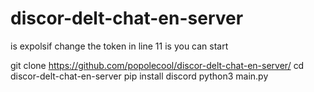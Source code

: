 # discor-delt-chat-en-server
is expolsif
change the token in line 11 is you can start

git clone https://github.com/popolecool/discor-delt-chat-en-server/
cd discor-delt-chat-en-server
pip install discord
python3 main.py
